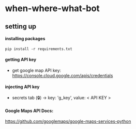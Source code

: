 # when-where-what-bot

## setting up

#### installing packages
`pip install -r requirements.txt`

#### getting API key
- get google map API key: https://console.cloud.google.com/apis/credentials


#### injecting API key
- secrets tab (🔒) -> key: 'g_key', value: < API KEY >



#### Google Maps API Docs:
https://github.com/googlemaps/google-maps-services-python